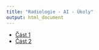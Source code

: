 ```yaml
---
title: "Radiologie - AI - Úkoly"
output: html_document
---
```



- [Část 1](tasks1.html)
- [Část 2](tasks2.html)


